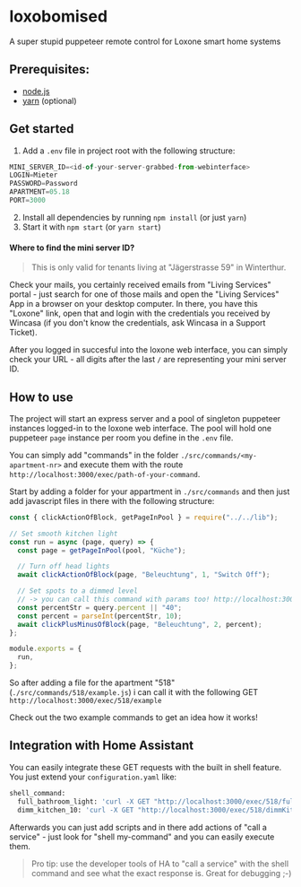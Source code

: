 # loxobomised

A super stupid puppeteer remote control for Loxone smart home systems

## Prerequisites:

- [node.js](https://nodejs.org)
- [yarn](https://yarnpkg.com) (optional)

## Get started

1. Add a `.env` file in project root with the following structure:

```javascript
MINI_SERVER_ID=<id-of-your-server-grabbed-from-webinterface>
LOGIN=Mieter
PASSWORD=Password
APARTMENT=05.18
PORT=3000
```

2. Install all dependencies by running `npm install` (or just `yarn`)
3. Start it with `npm start` (or `yarn start`)

#### Where to find the mini server ID?

> This is only valid for tenants living at "Jägerstrasse 59" in Winterthur.

Check your mails, you certainly received emails from "Living Services" portal - just search for one of those mails and open the "Living Services" App in a browser on your desktop computer. In there, you have this "Loxone" link, open that and login with the credentials you received by Wincasa (if you don't know the credentials, ask Wincasa in a Support Ticket).

After you logged in succesful into the loxone web interface, you can simply check your URL - all digits after the last `/` are representing your mini server ID.

## How to use

The project will start an express server and a pool of singleton puppeteer instances logged-in to the loxone web interface.
The pool will hold one puppeteer `page` instance per room you define in the `.env` file.

You can simply add "commands" in the folder `./src/commands/<my-apartment-nr>` and execute them with the route `http://localhost:3000/exec/path-of-your-command`.

Start by adding a folder for your appartment in `./src/commands` and then just add javascript files in there with the following structure:

```javascript
const { clickActionOfBlock, getPageInPool } = require("../../lib");

// Set smooth kitchen light
const run = async (page, query) => {
  const page = getPageInPool(pool, "Küche");

  // Turn off head lights
  await clickActionOfBlock(page, "Beleuchtung", 1, "Switch Off");

  // Set spots to a dimmed level
  // -> you can call this command with params too! http://localhost:3000/exec/518/example?percent=60
  const percentStr = query.percent || "40";
  const percent = parseInt(percentStr, 10);
  await clickPlusMinusOfBlock(page, "Beleuchtung", 2, percent);
};

module.exports = {
  run,
};
```

So after adding a file for the apartment "518" (`./src/commands/518/example.js`) i can call it with the following GET `http://localhost:3000/exec/518/example`

Check out the two example commands to get an idea how it works!

## Integration with Home Assistant

You can easily integrate these GET requests with the built in shell feature. You just extend your `configuration.yaml` like:

```bash
shell_command:
  full_bathroom_light: 'curl -X GET "http://localhost:3000/exec/518/fullBathroomLight"'
  dimm_kitchen_10: 'curl -X GET "http://localhost:3000/exec/518/dimmKitchenLights?percent=10"'
```

Afterwards you can just add scripts and in there add actions of "call a service" - just look for "shell my-command" and you can easily execute them.

> Pro tip: use the developer tools of HA to "call a service" with the shell command and see what the exact response is. Great for debugging ;-)
